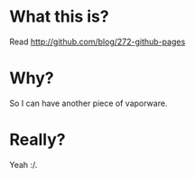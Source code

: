 What this is?
=============

Read <http://github.com/blog/272-github-pages>

Why?
====

So I can have another piece of vaporware.

Really?
=======

Yeah :/.

